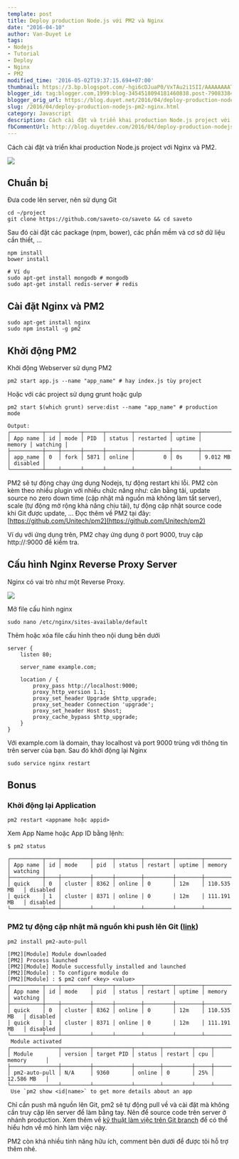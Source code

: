 ```yaml
---
template: post
title: Deploy production Node.js với PM2 và Nginx
date: "2016-04-10"
author: Van-Duyet Le
tags:
- Nodejs
- Tutorial
- Deploy
- Nginx
- PM2
modified_time: '2016-05-02T19:37:15.694+07:00'
thumbnail: https://3.bp.blogspot.com/-hgi6cDJuaP0/VxTAu2i1SII/AAAAAAAATkU/k_reis6UEhAElFCqjjolcrW6_j-bjZUfACK4B/s1600/logo_pm2.png
blogger_id: tag:blogger.com,1999:blog-3454518094181460838.post-7908338456078969829
blogger_orig_url: https://blog.duyet.net/2016/04/deploy-production-nodejs-pm2-nginx.html
slug: /2016/04/deploy-production-nodejs-pm2-nginx.html
category: Javascript
description: Cách cài đặt và triển khai production Node.js project với Nginx và PM2.
fbCommentUrl: http://blog.duyetdev.com/2016/04/deploy-production-nodejs-pm2-nginx.html
---
```


Cách cài đặt và triển khai production Node.js project với Nginx và PM2.

![](https://3.bp.blogspot.com/-hgi6cDJuaP0/VxTAu2i1SII/AAAAAAAATkU/k_reis6UEhAElFCqjjolcrW6_j-bjZUfACK4B/s1600/logo_pm2.png)

## Chuẩn bị ##

Đưa code lên server, nên sử dụng Git

```
cd ~/project
git clone https://github.com/saveto-co/saveto && cd saveto
```

Sau đó cài đặt các package (npm, bower), các phần mềm và cơ sở dữ liệu cần thiết, ... 

```
npm install
bower install

# Ví dụ
sudo apt-get install mongodb # mongodb
sudo apt-get install redis-server # redis 
```

## Cài đặt Nginx và PM2 ##

```
sudo apt-get install nginx
sudo npm install -g pm2
```

## Khởi động PM2 ##
Khởi động Webserver sử dụng PM2

```
pm2 start app.js --name "app_name" # hay index.js tùy project
```

Hoặc với các project sử dụng grunt hoặc gulp

```
pm2 start $(which grunt) serve:dist --name "app_name" # production mode
```

```
Output:
┌──────────┬────┬──────┬──────┬────────┬───────────┬────────┬────────────┬──────────┐
│ App name │ id │ mode │ PID  │ status │ restarted │ uptime │     memory │ watching │
├──────────┼────┼──────┼──────┼────────┼───────────┼────────┼────────────┼──────────┤
│ app_name │ 0  │ fork │ 5871 │ online │         0 │ 0s     │ 9.012 MB   │ disabled │
└──────────┴────┴──────┴──────┴────────┴───────────┴────────┴────────────┴──────────┘
```

PM2 sẽ tự động chạy ứng dụng Nodejs, tự động restart khi lỗi. PM2 còn kèm theo nhiều plugin với nhiều chức năng như: cân bằng tải, update source no zero down time (cập nhật mã nguồn mà không làm tắt server), scale (tự động mở rộng khả năng chịu tải), tự động cập nhật source code khi Git được update, ...
Đọc thêm về PM2 tại đây: [https://github.com/Unitech/pm2](https://github.com/Unitech/pm2)

Ví dụ với ứng dụng trên, PM2 chạy ứng dụng ở port 9000, truy cập http://<ip>:9000 để kiểm tra.

## Cấu hình Nginx Reverse Proxy Server ##

Nginx có vai trò như một Reverse Proxy.

![](https://4.bp.blogspot.com/-8LFBF4hC2s0/VxS8sSs0c9I/AAAAAAAATkI/l1QxbaQsm-oS2KsmXjeAANx8OyeR_qLfACK4B/s1600/68747470733a2f2f6173736574732e6469676974616c6f6365616e2e636f6d2f61727469636c65732f6e6f64656a732f6e6f64655f6469616772616d2e706e67.png)

Mở file cấu hình nginx

```
sudo nano /etc/nginx/sites-available/default
```

Thêm hoặc xóa file cấu hình theo nội dung bên dưới 

```
server {
    listen 80;

    server_name example.com;

    location / {
        proxy_pass http://localhost:9000;
        proxy_http_version 1.1;
        proxy_set_header Upgrade $http_upgrade;
        proxy_set_header Connection 'upgrade';
        proxy_set_header Host $host;
        proxy_cache_bypass $http_upgrade;
    }
}
```

Với example.com là domain, thay localhost và port 9000 trùng với thông tin trên server của bạn. Sau đó khởi động lại Nginx

```
sudo service nginx restart
```

## Bonus ##

### Khởi động lại Application ###

```
pm2 restart <appname hoặc appid>
```
Xem App Name hoặc App ID bằng lệnh:

```
$ pm2 status

┌──────────┬────┬─────────┬──────┬────────┬─────────┬────────┬──────────────┬──────────┐
│ App name │ id │ mode    │ pid  │ status │ restart │ uptime │ memory       │ watching │
├──────────┼────┼─────────┼──────┼────────┼─────────┼────────┼──────────────┼──────────┤
│ quick    │ 0  │ cluster │ 8362 │ online │ 0       │ 12m    │ 110.535 MB   │ disabled │
│ quick    │ 1  │ cluster │ 8371 │ online │ 0       │ 12m    │ 111.191 MB   │ disabled │
└──────────┴────┴─────────┴──────┴────────┴─────────┴────────┴──────────────┴──────────┘

```

### PM2 tự động cập nhật mã nguồn khi push lên Git ([link](https://github.com/saveto-co/wiki/wiki/Production)) ###

```
pm2 install pm2-auto-pull
```

```
[PM2][Module] Module downloaded
[PM2] Process launched
[PM2][Module] Module successfully installed and launched
[PM2][Module] : To configure module do
[PM2][Module] : $ pm2 conf <key> <value>
┌──────────┬────┬─────────┬──────┬────────┬─────────┬────────┬──────────────┬──────────┐
│ App name │ id │ mode    │ pid  │ status │ restart │ uptime │ memory       │ watching │
├──────────┼────┼─────────┼──────┼────────┼─────────┼────────┼──────────────┼──────────┤
│ quick    │ 0  │ cluster │ 8362 │ online │ 0       │ 12m    │ 110.535 MB   │ disabled │
│ quick    │ 1  │ cluster │ 8371 │ online │ 0       │ 12m    │ 111.191 MB   │ disabled │
└──────────┴────┴─────────┴──────┴────────┴─────────┴────────┴──────────────┴──────────┘
 Module activated
┌───────────────┬─────────┬────────────┬────────┬─────────┬─────┬─────────────┐
│ Module        │ version │ target PID │ status │ restart │ cpu │ memory      │
├───────────────┼─────────┼────────────┼────────┼─────────┼─────┼─────────────┤
│ pm2-auto-pull │ N/A     │ 9360       │ online │ 0       │ 25% │ 12.586 MB   │
└───────────────┴─────────┴────────────┴────────┴─────────┴─────┴─────────────┘
 Use `pm2 show <id|name>` to get more details about an app
```

Chỉ cần push mã nguồn lên Git, pm2 sẽ tự động pull về và cài đặt mà không cần truy cập lên server để làm bằng tay. Nên để source code trên server ở nhánh production. Xem thêm về [kỹ thuật làm việc trên Git branch](https://blog.duyet.net/2015/07/git-ki-thuat-chia-branch-branch-early.html) để có thể hiểu hơn về mô hình làm việc này.

PM2 còn khá nhiều tính năng hữu ích, comment bên dưới để được tôi hỗ trợ thêm nhé.
